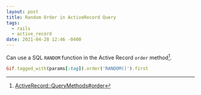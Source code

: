 ```yaml
---
layout: post
title: Random Order in ActiveRecord Query
tags:
  - rails
  - active_record
date: 2021-04-28 12:46 -0400
---
```

Can use a SQL `RANDOM` function in the Active Record `order` method[^1].

```ruby
Gif.tagged_with(params[:tag]).order('RANDOM()').first
```

[^1]: [ActiveRecord::QueryMethods#order](https://api.rubyonrails.org/classes/ActiveRecord/QueryMethods.html#method-i-order)